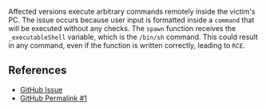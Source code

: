 Affected versions execute arbitrary commands remotely inside the victim's PC. The issue occurs because user input is formatted inside a `command` that will be executed without any checks. The `spawn` function receives the `_executableShell` variable, which is the `/bin/sh` command. This could result in any command, even if the function is written correctly, leading to `RCE`.

## References

- [GitHub Issue](https://github.com/mattijs/node-rsync/issues/69)
- [GitHub Permalink #1](https://github.com/mattijs/node-rsync/blob/master/rsync.js#L506)